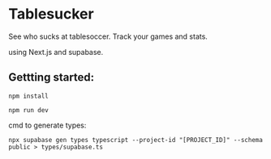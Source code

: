 # Tablesucker
See who sucks at tablesoccer. 
Track your games and stats.

using Next.js and supabase.

## Gettting started:
```
npm install
```
```
npm run dev
```

cmd to generate types: 
```
npx supabase gen types typescript --project-id "[PROJECT_ID]" --schema public > types/supabase.ts
```
